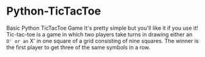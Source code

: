 # Python-TicTacToe
Basic Python TicTacToe Game
It's pretty simple but you'll like it if you use it!
Tic-tac-toe is a game in which two players take turns in drawing either an ` O' or an ` X' in one square of a grid consisting of nine squares. The winner is the first player to get three of the same symbols in a row.
